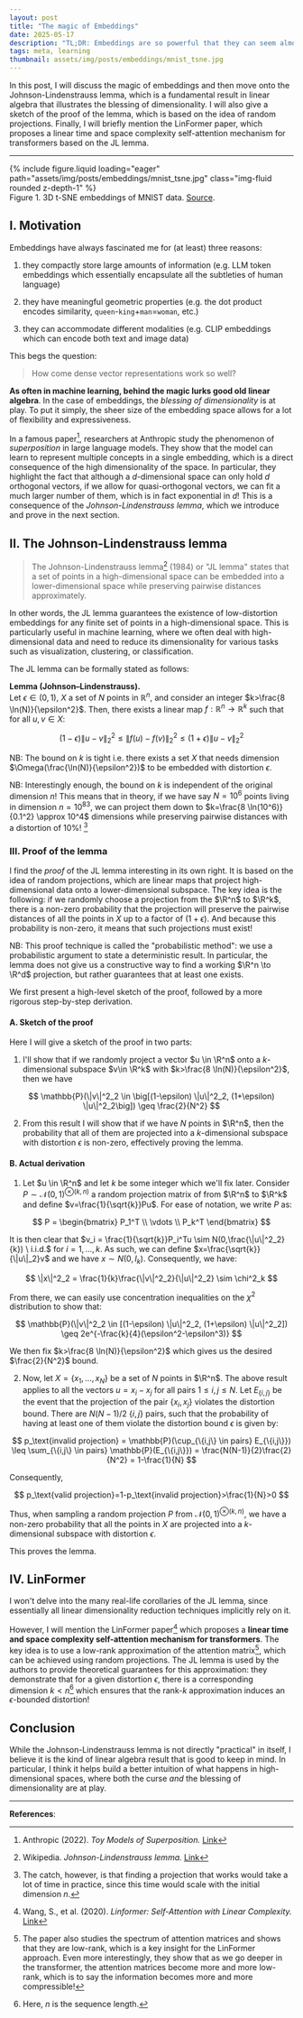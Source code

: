 ```yaml
---
layout: post
title: "The magic of Embeddings"
date: 2025-05-17
description: "TL;DR: Embeddings are so powerful that they can seem almost magical. We go back to the basics (linear algebra) with the Johnson-Lindenstrauss lemma, which illustrates the blessing of dimensionality."
tags: meta, learning
thumbnail: assets/img/posts/embeddings/mnist_tsne.jpg
---
```


$$
\newcommand{\R}{\mathbb{R}}
\newcommand{\tn}[1]{\textnormal{#1}}
$$

In this post, I will discuss the magic of embeddings and then move onto the Johnson-Lindenstrauss lemma, which is a fundamental result in linear algebra that illustrates the blessing of dimensionality. I will also give a sketch of the proof of the lemma, which is based on the idea of random projections. Finally, I will briefly mention the LinFormer paper, which proposes a linear time and space complexity self-attention mechanism for transformers based on the JL lemma.

---

<div class="row justify-content-center" id="fig-1">
    <div class="col-sm mt-3 mt-md-0">
        {% include figure.liquid loading="eager" path="assets/img/posts/embeddings/mnist_tsne.jpg" class="img-fluid rounded z-depth-1" %}
    </div>
</div>
<div class="caption">
    Figure 1. 3D t-SNE embeddings of MNIST data. <a href="https://towardsdatascience.com/visualizing-bias-in-data-using-embedding-projector-649bc65e7487/">Source</a>.
</div>

## I. Motivation

Embeddings have always fascinated me for (at least) three reasons:

1) they compactly store large amounts of information (e.g. LLM token embeddings which essentially encapsulate all the subtleties of human language)

2) they have meaningful geometric properties (e.g. the dot product encodes similarity, `queen`-`king`+`man`=`woman`, etc.)

3) they can accommodate different modalities (e.g. CLIP embeddings which can encode both text and image data)

This begs the question:
> How come dense vector representations work so well?

**As often in machine learning, behind the magic lurks good old linear algebra**. In the case of embeddings, the *blessing of dimensionality* is at play. To put it simply, the sheer size of the embedding space allows for a lot of flexibility and expressiveness.

In a famous paper[^superposition], researchers at Anthropic study the phenomenon of *superposition* in large language models. They show that the model can learn to represent multiple concepts in a single embedding, which is a direct consequence of the high dimensionality of the space. In particular, they highlight the fact that although a $d$-dimensional space can only hold $d$ orthogonal vectors, if we allow for quasi-orthogonal vectors, we can fit a much larger number of them, which is in fact exponential in $d$! This is a consequence of the *Johnson-Lindenstrauss lemma*, which we introduce and prove in the next section.

## II. The Johnson-Lindenstrauss lemma

> The Johnson-Lindenstrauss lemma[^jl] (1984) or "JL lemma" states that a set of points in a high-dimensional space can be embedded into a lower-dimensional space while preserving pairwise distances approximately.

In other words, the JL lemma guarantees the existence of low-distortion embeddings for any finite set of points in a high-dimensional space. This is particularly useful in machine learning, where we often deal with high-dimensional data and need to reduce its dimensionality for various tasks such as visualization, clustering, or classification.

The JL lemma can be formally stated as follows:

**Lemma (Johnson–Lindenstrauss).**  
Let $\epsilon \in (0, 1)$, $X$ a set of $N$ points in $\mathbb{R}^n$, and consider an integer $k>\frac{8 \ln(N)}{\epsilon^2}$. Then, there exists a linear map $f:\mathbb{R}^n \to \mathbb{R}^k$ such that for all $u,v \in X$:

$$
(1-\epsilon) \|u-v\|^2_2 \leq \|f(u)-f(v)\|^2_2 \leq (1+\epsilon) \|u-v\|^2_2
$$

NB: The bound on $k$ is tight i.e. there exists a set $X$ that needs dimension $\Omega(\frac{\ln(N)}{\epsilon^2})$ to be embedded with distortion $\epsilon$.

NB: Interestingly enough, the bound on $k$ is independent of the original dimension $n$! This means that in theory, if we have say $N=10^6$ points living in dimension $n=10^{83}$, we can project them down to $k=\frac{8 \ln(10^6)}{0.1^2} \approx 10^4$ dimensions while preserving pairwise distances with a distortion of $10\%$! [^catch]


### III. Proof of the lemma

I find the *proof* of the JL lemma interesting in its own right. It is based on the idea of random projections, which are linear maps that project high-dimensional data onto a lower-dimensional subspace. The key idea is the following: if we randomly choose a projection from the $\R^n$ to $\R^k$, there is a non-zero probability that the projection will preserve the pairwise distances of all the points in $X$ up to a factor of $(1+\epsilon)$. And because this probability is non-zero, it means that such projections must exist!

NB: This proof technique is called the "probabilistic method": we use a probabilistic argument to state a deterministic result. In particular, the lemma does not give us a constructive way to find a working $\R^n \to \R^d$ projection, but rather guarantees that at least one exists.

We first present a high-level sketch of the proof, followed by a more rigorous step-by-step derivation.

#### A. Sketch of the proof
Here I will give a sketch of the proof in two parts:

1) I'll show that if we randomly project a vector $u \in \R^n$ onto a $k$-dimensional subspace $v\in \R^k$ with $k>\frac{8 \ln(N)}{\epsilon^2}$, then we have 

$$
\mathbb{P}(\|v\|^2_2 \in \big[(1-\epsilon) \|u\|^2_2, (1+\epsilon) \|u\|^2_2\big]) \geq \frac{2}{N^2}
$$

2) From this result I will show that if we have $N$ points in $\R^n$, then the probability that all of them are projected into a $k$-dimensional subspace with distortion $\epsilon$ is non-zero, effectively proving the lemma.

#### B. Actual derivation

1) Let $u \in \R^n$ and let $k$ be some integer which we'll fix later. Consider $P \sim \mathcal{N}(0,1)^{\otimes (k,n)}$ a random projection matrix of from $\R^n$ to $\R^k$ and define $v=\frac{1}{\sqrt{k}}Pu$. For ease of notation, we write $P$ as:

$$
P = 
\begin{bmatrix}
P_1^T \\
\vdots \\
P_k^T 
\end{bmatrix}
$$

It is then clear that $v_i = \frac{1}{\sqrt{k}}P_i^Tu \sim N(0,\frac{\|u\|^2_2}{k}) \ i.i.d.$ for $i=1,\ldots,k$. As such, we can define $x=\frac{\sqrt{k}}{\|u\|_2}v$ and we have $x \sim N(0,I_k)$. Consequently, we have:

$$
\|x\|^2_2 = \frac{1}{k}\frac{\|v\|^2_2}{\|u\|^2_2} \sim \chi^2_k
$$

From there, we can easily use concentration inequalities on the $\chi^2$ distribution to show that:

$$
\mathbb{P}(\|v\|^2_2 \in [(1-\epsilon) \|u\|^2_2, (1+\epsilon) \|u\|^2_2]) \geq 2e^{-\frac{k}{4}(\epsilon^2-\epsilon^3)}	
$$

We then fix $k>\frac{8 \ln(N)}{\epsilon^2}$ which gives us the desired $\frac{2}{N^2}$ bound.

2) Now, let $X=\lbrace x_1,\ldots, x_N \rbrace$ be a set of $N$ points in $\R^n$. The above result applies to all the vectors $u = x_i - x_j$ for all pairs $1\leq i,j \leq N$. Let $E_{\lbrace i,j\rbrace}$ be the event that the projection of the pair $\lbrace x_i,x_j\rbrace$ violates the distortion bound. There are $N(N-1)/2$ $\lbrace i, j \rbrace$ pairs, such that the probability of having at least one of them violate the distortion bound $\epsilon$ is given by:

$$
p_\text{invalid projection} = \mathbb{P}(\cup_{\{i,j\} \in pairs} E_{\{i,j\}}) \leq \sum_{\{i,j\} \in pairs} \mathbb{P}(E_{\{i,j\}}) = \frac{N(N-1)}{2}\frac{2}{N^2} = 1-\frac{1}{N}
$$

Consequently,

$$
p_\text{valid projection}=1-p_\text{invalid projection}>\frac{1}{N}>0
$$

Thus, when sampling a random projection $P$ from $\mathcal{N}(0,1)^{\otimes (k,n)}$, we have a non-zero probability that all the points in $X$ are projected into a $k$-dimensional subspace with distortion $\epsilon$.

This proves the lemma.

## IV. LinFormer

I won't delve into the many real-life corollaries of the JL lemma, since essentially all linear dimensionality reduction techniques implicitly rely on it.

However, I will mention the LinFormer paper[^linformer] which proposes a **linear time and space complexity self-attention mechanism for transformers**. The key idea is to use a low-rank approximation of the attention matrix[^spectrum], which can be achieved using random projections. The JL lemma is used by the authors to provide theoretical guarantees for this approximation: they demonstrate that for a given distortion $\epsilon$, there is a corresponding dimension $k<n$[^n] which ensures that the rank-$k$ approximation induces an $\epsilon$-bounded distortion!

## Conclusion

While the Johnson-Lindenstrauss lemma is not directly "practical" in itself, I believe it is the kind of linear algebra result that is good to keep in mind. In particular, I think it helps build a better intuition of what happens in high-dimensional spaces, where both the curse *and* the blessing of dimensionality are at play.

---

**References**:

[^jl]: Wikipedia. *Johnson-Lindenstrauss lemma.* [Link](https://en.wikipedia.org/wiki/Johnson%E2%80%93Lindenstrauss_lemma) 
[^superposition]: Anthropic (2022). *Toy Models of Superposition.* [Link](https://www.anthropic.com/news/toy-models-of-superposition)
[^catch]: The catch, however, is that finding a projection that works would take a lot of time in practice, since this time would scale with  the initial dimension $n$.
[^linformer]: Wang, S., et al. (2020). *Linformer: Self-Attention with Linear Complexity.* [Link](https://arxiv.org/abs/2006.04768)
[^spectrum]: The paper also studies the spectrum of attention matrices and shows that they are low-rank, which is a key insight for the LinFormer approach. Even more interestingly, they show that as we go deeper in the transformer, the attention matrices become more and more low-rank, which is to say the information becomes more and more compressible!
[^n]: Here, $n$ is the sequence length.